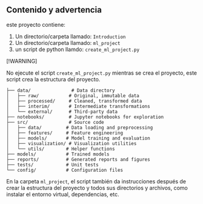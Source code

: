 ## Contenido y advertencia

este proyecto contiene:

1. Un directorio/carpeta llamado:
 ```Introduction```
1. Un directorio/carpeta llamado: 
```ml_project```
1. un script de python llamdo:
```create_ml_project.py```

[!WARNING]

No ejecute el script ```create_ml_project.py``` mientras se crea el proyecto, este script crea la estructura del proyecto.

```
├── data/               # Data directory
│   ├── raw/           # Original, immutable data
│   ├── processed/     # Cleaned, transformed data
│   ├── interim/       # Intermediate transformations
│   └── external/      # Third-party data
├── notebooks/         # Jupyter notebooks for exploration
├── src/               # Source code
│   ├── data/         # Data loading and preprocessing
│   ├── features/     # Feature engineering
│   ├── models/       # Model training and evaluation
│   ├── visualization/ # Visualization utilities
│   └── utils/        # Helper functions
├── models/           # Trained models
├── reports/          # Generated reports and figures
├── tests/            # Unit tests
└── config/           # Configuration files
```
En la carpeta ```ml_project```, el script también da instrucciones después de crear la estructura del proyecto y todos sus directorios y archivos, como instalar el entorno virtual, dependencias, etc.